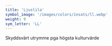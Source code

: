 ```yaml
---
title: 'Ljuslila'
symbol_image: '/images/colors/insats/ll.webp'
weight: 9
sym_letter: 'LL'
---
```


Skyddsvärt utrymme pga högsta kulturvärde

